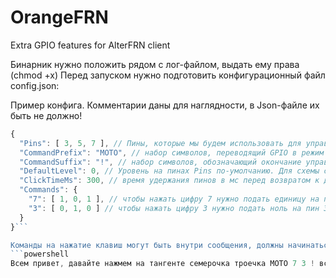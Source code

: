 # OrangeFRN
Extra GPIO features for AlterFRN client

Бинарник нужно положить рядом с лог-файлом, выдать ему права (сhmod +x)
Перед запуском нужно подготовить конфигурационный файл config.json:

Пример конфига. Комментарии даны для наглядности, в Json-файле их быть не должно!
```javascript
{
  "Pins": [ 3, 5, 7 ], // Пины, которые мы будем использовать для управления тангентой
  "CommandPrefix": "MOTO", // набор символов, переводящий GPIO в режим готовности к набору на тангенте
  "CommandSuffix": "!", // набор символов, обозначающий окончание управления тангентой
  "DefaultLevel": 0, // Уровень на пинах Pins по-умолчанию. Для схемы с диодами - 1, для транзисторов - 0
  "ClickTimeMs": 300, // время удержания пинов в мс перед возвратом к дефолтному (ненажатому) состоянию
  "Commands": {
    "7": [ 1, 0, 1 ], // чтобы нажать цифру 7 нужно подать единицу на пин 3, нолик на пин 5 и единицу на пин 7
    "3": [ 0, 1, 0 ] // чтобы нажать цифру 3 нужно подать ноль на пин 3, единицу на пин 5 и нолик на пин 7
  }
}```

Команды на нажатие клавиш могут быть внутри сообщения, должны начинаться с CommandPrefix и заканчиваться CommandSuffix. Пример:
```powershell
Всем привет, давайте нажмем на тангенте семерочка троечка MOTO 7 3 ! все готово
```
